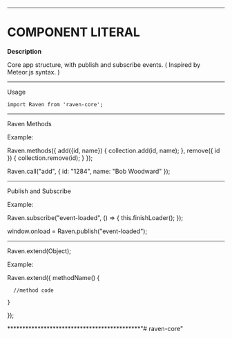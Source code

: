 ******************************************** 
# COMPONENT LITERAL

**Description**

Core app structure, with publish and subscribe events. ( Inspired by Meteor.js syntax. )

********************************************

Usage

    import Raven from 'raven-core';   

********************************************

Raven Methods

Example: 

  Raven.methods({
     add({id, name}) {
        collection.add(id, name);
     },
     remove({ id }) {
        collection.remove(id);
     }
  });

  Raven.call("add", {
      id: "1284",
      name: "Bob Woodward"
  });

********************************************

Publish and Subscribe

Example: 

  Raven.subscribe("event-loaded", () => {
      this.finishLoader();
  });

  window.onload = Raven.publish("event-loaded");
  

********************************************

Raven.extend(Object);

Example: 

  Raven.extend({
    methodName() {

      //method code

    }
  });

********************************************"# raven-core" 
